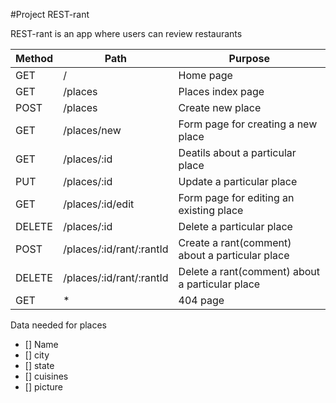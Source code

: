 #Project REST-rant

REST-rant is an app where users can review restaurants

| Method | Path                     | Purpose                                         |
| ------ | ------------------------ | ----------------------------------------------- |
| GET    | /                        | Home page                                       |
| GET    | /places                  | Places index page                               |
| POST   | /places                  | Create new place                                |
| GET    | /places/new              | Form page for creating a new place              |
| GET    | /places/:id              | Deatils about a particular place                |
| PUT    | /places/:id              | Update a particular place                       |
| GET    | /places/:id/edit         | Form page for editing an existing place         |
| DELETE | /places/:id              | Delete a particular place                       |
| POST   | /places/:id/rant/:rantId | Create a rant(comment) about a particular place |
| DELETE | /places/:id/rant/:rantId | Delete a rant(comment) about a particular place |
| GET    | \*                       | 404 page                                        |

Data needed for places

- [] Name
- [] city
- [] state
- [] cuisines
- [] picture
